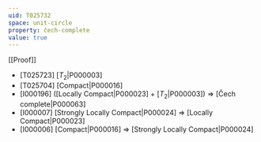 ```yaml
---
uid: T025732
space: unit-circle
property: čech-complete
value: true
---
```

[[Proof]]

* [T025723] [$T_2$|P000003]
* [T025704] [Compact|P000016]
* [I000196] ([Locally Compact|P000023] + [$T_2$|P000003]) => [Čech complete|P000063]
* [I000007] [Strongly Locally Compact|P000024] => [Locally Compact|P000023]
* [I000006] [Compact|P000016] => [Strongly Locally Compact|P000024]

